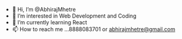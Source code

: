 - 👋 Hi, I’m @AbhirajMhetre
- 👀 I’m interested in Web Development and Coding
- 🌱 I’m currently learning React
- 📫 How to reach me ...8888083701 or abhirajmhetre@gmail.com

<!---
AbhirajMhetre/AbhirajMhetre is a ✨ special ✨ repository because its `README.md` (this file) appears on your GitHub profile.
You can click the Preview link to take a look at your changes.
--->
